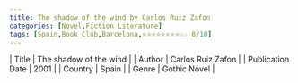 ```yaml
---
title: The shadow of the wind by Carlos Ruiz Zafon
categories: [Novel,Fiction Literature]
tags: [Spain,Book Club,Barcelona,⭐⭐⭐⭐⭐⭐⭐⭐☆☆ 8/10]
---     
```

| Title | The shadow of the wind  |
| Author |  Carlos Ruiz Zafon  |
| Publication Date | 2001   |
| Country | Spain |
| Genre | Gothic Novel  |
        